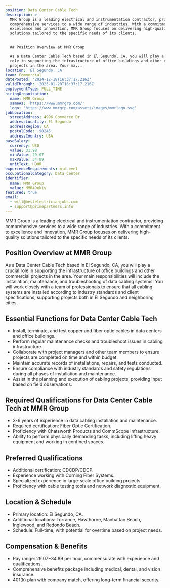 ```yaml
---
position: Data Center Cable Tech
description: >-
  MMR Group is a leading electrical and instrumentation contractor, providing
  comprehensive services to a wide range of industries. With a commitment to
  excellence and innovation, MMR Group focuses on delivering high-quality
  solutions tailored to the specific needs of its clients.


  ## Position Overview at MMR Group

  As a Data Center Cable Tech based in El Segundo, CA, you will play a crucial
  role in supporting the infrastructure of office buildings and other commercial
  projects in the area. Your ma...
location: 'El Segundo, CA'
team: Commercial
datePosted: '2024-12-18T16:37:17.216Z'
validThrough: '2025-01-28T16:37:17.216Z'
employmentType: FULL_TIME
hiringOrganization:
  name: MMR Group
  sameAs: 'https://www.mmrgrp.com/'
  logo: 'https://www.mmrgrp.com/assets/images/mmrlogo.svg'
jobLocation:
  streetAddress: 4996 Commerce Dr.
  addressLocality: El Segundo
  addressRegion: CA
  postalCode: '90245'
  addressCountry: USA
baseSalary:
  currency: USD
  value: 31.98
  minValue: 29.07
  maxValue: 34.89
  unitText: HOUR
experienceRequirements: midLevel
occupationalCategory: Data Center
identifier:
  name: MMR Group
  value: MMR49ekiy
featured: true
email:
  - will@bestelectricianjobs.com
  - support@primepartners.info
---
```




MMR Group is a leading electrical and instrumentation contractor, providing comprehensive services to a wide range of industries. With a commitment to excellence and innovation, MMR Group focuses on delivering high-quality solutions tailored to the specific needs of its clients.

## Position Overview at MMR Group
As a Data Center Cable Tech based in El Segundo, CA, you will play a crucial role in supporting the infrastructure of office buildings and other commercial projects in the area. Your main responsibilities will include the installation, maintenance, and troubleshooting of data cabling systems. You will work closely with a team of professionals to ensure that all cabling systems are installed according to industry standards and client specifications, supporting projects both in El Segundo and neighboring cities.

## Essential Functions for Data Center Cable Tech
- Install, terminate, and test copper and fiber optic cables in data centers and office buildings.
- Perform regular maintenance checks and troubleshoot issues in cabling infrastructure.
- Collaborate with project managers and other team members to ensure projects are completed on time and within budget.
- Maintain accurate records of installations, repairs, and tests conducted.
- Ensure compliance with industry standards and safety regulations during all phases of installation and maintenance.
- Assist in the planning and execution of cabling projects, providing input based on field observations.

## Required Qualifications for Data Center Cable Tech at MMR Group
- 3-6 years of experience in data cabling installation and maintenance.
- Required certification: Fiber Optic Certification.
- Proficiency with Chatsworth Products and CommScope Infrastructure.
- Ability to perform physically demanding tasks, including lifting heavy equipment and working in confined spaces.

## Preferred Qualifications
- Additional certification: CDCDP/CDCP.
- Experience working with Corning Fiber Systems.
- Specialized experience in large-scale office building projects.
- Proficiency with cable testing tools and network diagnostic equipment.

## Location & Schedule
- Primary location: El Segundo, CA.
- Additional locations: Torrance, Hawthorne, Manhattan Beach, Inglewood, and Redondo Beach.
- Schedule: Full-time, with potential for overtime based on project needs.

## Compensation & Benefits
- Pay range: $29.07-$34.89 per hour, commensurate with experience and qualifications.
- Comprehensive benefits package including medical, dental, and vision insurance.
- 401(k) plan with company match, offering long-term financial security.